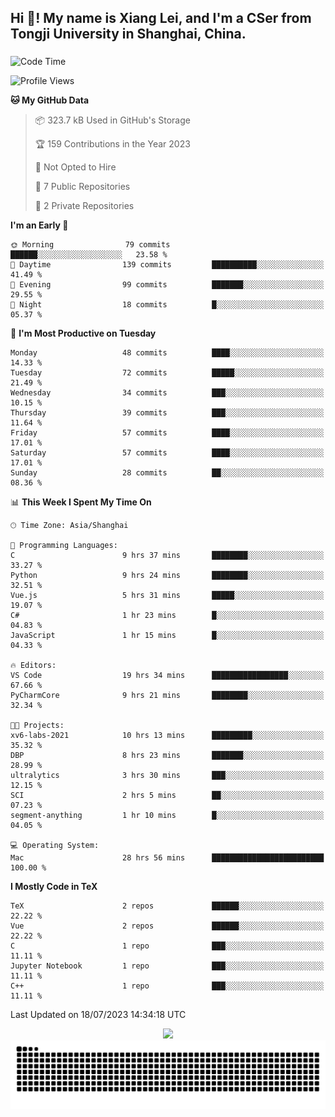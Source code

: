 <h2 align="left">Hi 👋! My name is Xiang Lei, and I'm a CSer from Tongji University in Shanghai, China.</h2>

###

<!--START_SECTION:waka-->
![Code Time](http://img.shields.io/badge/Code%20Time-82%20hrs%2040%20mins-blue)

![Profile Views](http://img.shields.io/badge/Profile%20Views-26-blue)

**🐱 My GitHub Data** 

> 📦 323.7 kB Used in GitHub's Storage 
 > 
> 🏆 159 Contributions in the Year 2023
 > 
> 🚫 Not Opted to Hire
 > 
> 📜 7 Public Repositories 
 > 
> 🔑 2 Private Repositories 
 > 
**I'm an Early 🐤** 

```text
🌞 Morning                79 commits          ██████░░░░░░░░░░░░░░░░░░░   23.58 % 
🌆 Daytime                139 commits         ██████████░░░░░░░░░░░░░░░   41.49 % 
🌃 Evening                99 commits          ███████░░░░░░░░░░░░░░░░░░   29.55 % 
🌙 Night                  18 commits          █░░░░░░░░░░░░░░░░░░░░░░░░   05.37 % 
```
📅 **I'm Most Productive on Tuesday** 

```text
Monday                   48 commits          ████░░░░░░░░░░░░░░░░░░░░░   14.33 % 
Tuesday                  72 commits          █████░░░░░░░░░░░░░░░░░░░░   21.49 % 
Wednesday                34 commits          ███░░░░░░░░░░░░░░░░░░░░░░   10.15 % 
Thursday                 39 commits          ███░░░░░░░░░░░░░░░░░░░░░░   11.64 % 
Friday                   57 commits          ████░░░░░░░░░░░░░░░░░░░░░   17.01 % 
Saturday                 57 commits          ████░░░░░░░░░░░░░░░░░░░░░   17.01 % 
Sunday                   28 commits          ██░░░░░░░░░░░░░░░░░░░░░░░   08.36 % 
```


📊 **This Week I Spent My Time On** 

```text
🕑︎ Time Zone: Asia/Shanghai

💬 Programming Languages: 
C                        9 hrs 37 mins       ████████░░░░░░░░░░░░░░░░░   33.27 % 
Python                   9 hrs 24 mins       ████████░░░░░░░░░░░░░░░░░   32.51 % 
Vue.js                   5 hrs 31 mins       █████░░░░░░░░░░░░░░░░░░░░   19.07 % 
C#                       1 hr 23 mins        █░░░░░░░░░░░░░░░░░░░░░░░░   04.83 % 
JavaScript               1 hr 15 mins        █░░░░░░░░░░░░░░░░░░░░░░░░   04.33 % 

🔥 Editors: 
VS Code                  19 hrs 34 mins      █████████████████░░░░░░░░   67.66 % 
PyCharmCore              9 hrs 21 mins       ████████░░░░░░░░░░░░░░░░░   32.34 % 

🐱‍💻 Projects: 
xv6-labs-2021            10 hrs 13 mins      █████████░░░░░░░░░░░░░░░░   35.32 % 
DBP                      8 hrs 23 mins       ███████░░░░░░░░░░░░░░░░░░   28.99 % 
ultralytics              3 hrs 30 mins       ███░░░░░░░░░░░░░░░░░░░░░░   12.15 % 
SCI                      2 hrs 5 mins        ██░░░░░░░░░░░░░░░░░░░░░░░   07.23 % 
segment-anything         1 hr 10 mins        █░░░░░░░░░░░░░░░░░░░░░░░░   04.05 % 

💻 Operating System: 
Mac                      28 hrs 56 mins      █████████████████████████   100.00 % 
```

**I Mostly Code in TeX** 

```text
TeX                      2 repos             ██████░░░░░░░░░░░░░░░░░░░   22.22 % 
Vue                      2 repos             ██████░░░░░░░░░░░░░░░░░░░   22.22 % 
C                        1 repo              ███░░░░░░░░░░░░░░░░░░░░░░   11.11 % 
Jupyter Notebook         1 repo              ███░░░░░░░░░░░░░░░░░░░░░░   11.11 % 
C++                      1 repo              ███░░░░░░░░░░░░░░░░░░░░░░   11.11 % 
```




 Last Updated on 18/07/2023 14:34:18 UTC
<!--END_SECTION:waka-->

<div align="center">
  <img src="https://github-readme-stats.vercel.app/api?username=Lei00764&show_icons=true&theme=radical" />
 </div>

 <div align="center">

<picture>
  <source media="(prefers-color-scheme: dark)" srcset="https://raw.githubusercontent.com/Lei00764/Lei00764/output/github-contribution-grid-snake-dark.svg">
  <source media="(prefers-color-scheme: light)" srcset="https://raw.githubusercontent.com/Lei00764/Lei00764/output/github-contribution-grid-snake.svg">
  <img alt="github contribution grid snake animation" src="https://raw.githubusercontent.com/Lei00764/Lei00764/output/github-contribution-grid-snake.svg">
</picture>

</div>





